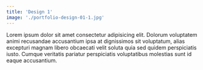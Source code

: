 ```yaml
---
title: 'Design 1'
image: './portfolio-design-01-1.jpg'
---
```

Lorem ipsum dolor sit amet consectetur adipisicing elit. Dolorum voluptatem animi recusandae accusantium ipsa at dignissimos sit voluptatum, alias excepturi magnam libero obcaecati velit soluta quia sed quidem perspiciatis iusto. Cumque veritatis pariatur perspiciatis voluptatibus molestias sunt id eaque accusantium.